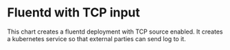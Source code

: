 # Fluentd with TCP input

This chart creates a fluentd deployment with TCP source enabled. It creates a kubernetes service so that external parties can send log to it.
